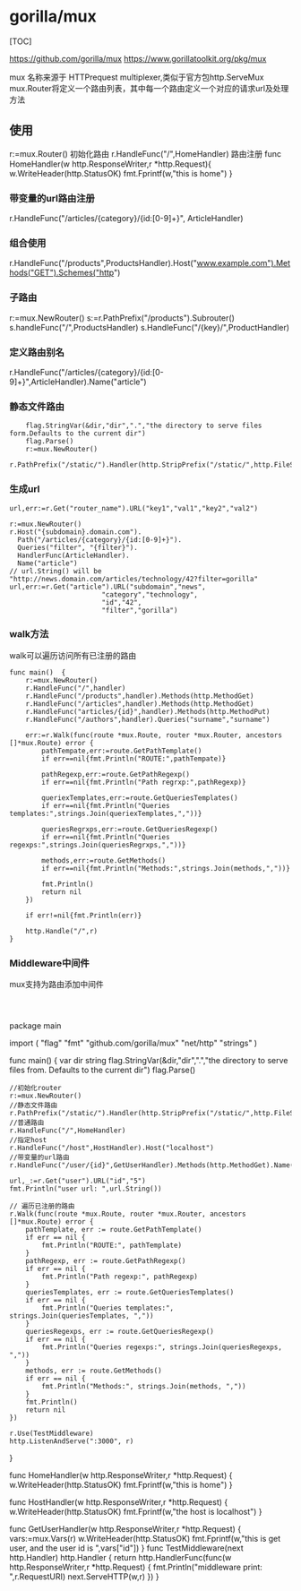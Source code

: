 # gorilla/mux

[TOC]

https://github.com/gorilla/mux
https://www.gorillatoolkit.org/pkg/mux

mux 名称来源于 HTTPrequest multiplexer,类似于官方包http.ServeMux
mux.Router将定义一个路由列表，其中每一个路由定义一个对应的请求url及处理方法

## 使用

r:=mux.Router()                 初始化路由
r.HandleFunc("/",HomeHandler)   路由注册
func HomeHandler(w http.ResponseWriter,r *http.Request){
    w.WriteHeader(http.StatusOK)
    fmt.Fprintf(w,"this is home")
}

### 带变量的url路由注册
r.HandleFunc("/articles/{category}/{id:[0-9]+}", ArticleHandler)

### 组合使用
r.HandleFunc("/products",ProductsHandler).Host("www.example.com").Methods("GET").Schemes("http")

### 子路由
r:=mux.NewRouter()
s:=r.PathPrefix("/products").Subrouter()
s.handleFunc("/",ProductsHandler)
s.HandleFunc("/{key}/",ProductHandler)

### 定义路由别名
r.HandleFunc("/articles/{category}/{id:[0-9]+}",ArticleHandler).Name("article")

### 静态文件路由
```
	flag.StringVar(&dir,"dir",".","the directory to serve files form.Defaults to the current dir")
	flag.Parse()
	r:=mux.NewRouter()
	r.PathPrefix("/static/").Handler(http.StripPrefix("/static/",http.FileServer(http.Dir(dir))))
```

### 生成url
```
url,err:=r.Get("router_name").URL("key1","val1","key2","val2")
```

```
r:=mux.NewRouter()
r.Host("{subdomain}.domain.com").
  Path("/articles/{category}/{id:[0-9]+}").
  Queries("filter", "{filter}").
  HandlerFunc(ArticleHandler).
  Name("article")
// url.String() will be "http://news.domain.com/articles/technology/42?filter=gorilla"
url,err:=r.Get("article").URL("subdomain","news",
                       "category","technology",
                       "id","42",
                       "filter","gorilla")
```

### walk方法
walk可以遍历访问所有已注册的路由
```
func main()  {
	r:=mux.NewRouter()
	r.HandleFunc("/",handler)
	r.HandleFunc("/products",handler).Methods(http.MethodGet)
	r.HandleFunc("/articles",handler).Methods(http.MethodGet)
	r.HandleFunc("articles/{id}",handler).Methods(http.MethodPut)
	r.HandleFunc("/authors",handler).Queries("surname","surname")

	err:=r.Walk(func(route *mux.Route, router *mux.Router, ancestors []*mux.Route) error {
		pathTempate,err:=route.GetPathTemplate()
		if err==nil{fmt.Println("ROUTE:",pathTempate)}

		pathRegexp,err:=route.GetPathRegexp()
		if err==nil{fmt.Println("Path regrxp:",pathRegexp)}

		queriexTemplates,err:=route.GetQueriesTemplates()
		if err==nil{fmt.Println("Queries templates:",strings.Join(queriexTemplates,","))}

		queriesRegrxps,err:=route.GetQueriesRegexp()
		if err==nil{fmt.Println("Queries regexps:",strings.Join(queriesRegrxps,","))}

		methods,err:=route.GetMethods()
		if err==nil{fmt.Println("Methods:",strings.Join(methods,","))}

		fmt.Println()
		return nil
	})

	if err!=nil{fmt.Println(err)}

	http.Handle("/",r)
}
```
### Middleware中间件
mux支持为路由添加中间件
```



```
package main

import (
	"flag"
	"fmt"
	"github.com/gorilla/mux"
	"net/http"
	"strings"
)

func main()  {
	var dir string
	flag.StringVar(&dir,"dir",".","the directory to serve files from. Defaults to the current dir")
	flag.Parse()

	//初始化router
	r:=mux.NewRouter()
	//静态文件路由
	r.PathPrefix("/static/").Handler(http.StripPrefix("/static/",http.FileServer(http.Dir(dir))))
	//普通路由
	r.HandleFunc("/",HomeHandler)
	//指定host
	r.HandleFunc("/host",HostHandler).Host("localhost")
	//带变量的url路由
	r.HandleFunc("/user/{id}",GetUserHandler).Methods(http.MethodGet).Name("user")

	url,_:=r.Get("user").URL("id","5")
	fmt.Println("user url: ",url.String())

	// 遍历已注册的路由
	r.Walk(func(route *mux.Route, router *mux.Router, ancestors []*mux.Route) error {
		pathTemplate, err := route.GetPathTemplate()
		if err == nil {
			fmt.Println("ROUTE:", pathTemplate)
		}
		pathRegexp, err := route.GetPathRegexp()
		if err == nil {
			fmt.Println("Path regexp:", pathRegexp)
		}
		queriesTemplates, err := route.GetQueriesTemplates()
		if err == nil {
			fmt.Println("Queries templates:", strings.Join(queriesTemplates, ","))
		}
		queriesRegexps, err := route.GetQueriesRegexp()
		if err == nil {
			fmt.Println("Queries regexps:", strings.Join(queriesRegexps, ","))
		}
		methods, err := route.GetMethods()
		if err == nil {
			fmt.Println("Methods:", strings.Join(methods, ","))
		}
		fmt.Println()
		return nil
	})

	r.Use(TestMiddleware)
	http.ListenAndServe(":3000", r)
}


func HomeHandler(w http.ResponseWriter,r *http.Request)  {
	w.WriteHeader(http.StatusOK)
	fmt.Fprintf(w,"this is home")
}

func HostHandler(w http.ResponseWriter,r *http.Request)  {
	w.WriteHeader(http.StatusOK)
	fmt.Fprintf(w,"the host is localhost")
}

func GetUserHandler(w http.ResponseWriter,r *http.Request)  {
	vars:=mux.Vars(r)
	w.WriteHeader(http.StatusOK)
	fmt.Fprintf(w,"this is get user, and the user id is ",vars["id"])
}
func TestMiddleware(next http.Handler) http.Handler {
	return http.HandlerFunc(func(w http.ResponseWriter,r *http.Request) {
		fmt.Println("middleware print: ",r.RequestURI)
		next.ServeHTTP(w,r)
	})
}
```
